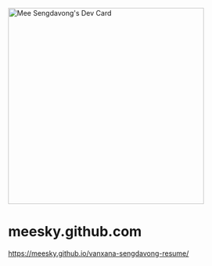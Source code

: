 <a href="https://app.daily.dev/meesky"><img src="https://api.daily.dev/devcards/e55feb7c46dc44fc983aec0847d291b3.png?r=5r4" width="400" alt="Mee Sengdavong's Dev Card"/></a>

# meesky.github.com
https://meesky.github.io/vanxana-sengdavong-resume/
